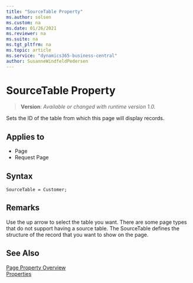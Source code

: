 ```yaml
---
title: "SourceTable Property"
ms.author: solsen
ms.custom: na
ms.date: 01/26/2021
ms.reviewer: na
ms.suite: na
ms.tgt_pltfrm: na
ms.topic: article
ms.service: "dynamics365-business-central"
author: SusanneWindfeldPedersen
---
```

[//]: # (START>DO_NOT_EDIT)
[//]: # (IMPORTANT:Do not edit any of the content between here and the END>DO_NOT_EDIT.)
[//]: # (Any modifications should be made in the .xml files in the ModernDev repo.)
# SourceTable Property
> **Version**: _Available or changed with runtime version 1.0._

Sets the ID of the table from which this page will display records.

## Applies to
-   Page
-   Request Page

[//]: # (IMPORTANT: END>DO_NOT_EDIT)


## Syntax

```AL
SourceTable = Customer;
```
  
## Remarks

Use the up arrow to select the table you want. There are some page types that do not support having a source table. 
The SourceTable defines the structure of the record that you want to show on the page. 
  
## See Also  

[Page Property Overview](devenv-page-property-overview.md)   
[Properties](devenv-page-property-overview.md)